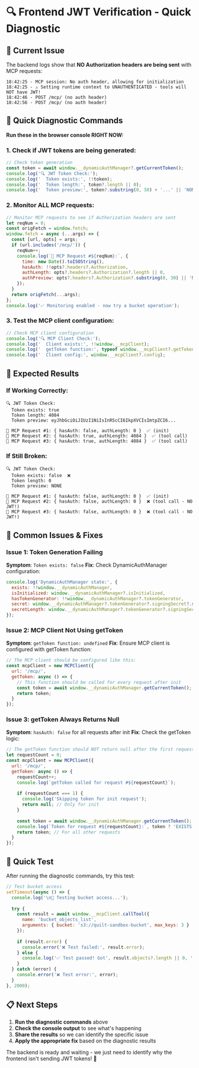 # 🔍 Frontend JWT Verification - Quick Diagnostic

## 🚨 Current Issue
The backend logs show that **NO Authorization headers are being sent** with MCP requests:

```
18:42:25 - MCP session: No auth header, allowing for initialization
18:42:25 - ⚠️ Setting runtime context to UNAUTHENTICATED - tools will NOT have JWT!
18:42:46 - POST /mcp/ (no auth header)
18:42:56 - POST /mcp/ (no auth header)
```

## 🧪 Quick Diagnostic Commands

**Run these in the browser console RIGHT NOW:**

### 1. Check if JWT tokens are being generated:
```javascript
// Check token generation
const token = await window.__dynamicAuthManager?.getCurrentToken();
console.log('🔍 JWT Token Check:');
console.log('  Token exists:', !!token);
console.log('  Token length:', token?.length || 0);
console.log('  Token preview:', token?.substring(0, 50) + '...' || 'NONE');
```

### 2. Monitor ALL MCP requests:
```javascript
// Monitor MCP requests to see if Authorization headers are sent
let reqNum = 0;
const origFetch = window.fetch;
window.fetch = async (...args) => {
  const [url, opts] = args;
  if (url.includes('/mcp/')) {
    reqNum++;
    console.log(`📡 MCP Request #${reqNum}:`, {
      time: new Date().toISOString(),
      hasAuth: !!opts?.headers?.Authorization,
      authLength: opts?.headers?.Authorization?.length || 0,
      authPreview: opts?.headers?.Authorization?.substring(0, 30) || 'NONE'
    });
  }
  return origFetch(...args);
};
console.log('✅ Monitoring enabled - now try a bucket operation');
```

### 3. Test the MCP client configuration:
```javascript
// Check MCP client configuration
console.log('🔍 MCP Client Check:');
console.log('  Client exists:', !!window.__mcpClient);
console.log('  getToken function:', typeof window.__mcpClient?.getToken);
console.log('  Client config:', window.__mcpClient?.config);
```

## 🎯 Expected Results

### If Working Correctly:
```
🔍 JWT Token Check:
  Token exists: true
  Token length: 4084
  Token preview: eyJhbGciOiJIUzI1NiIsInR5cCI6IkpXVCIsImtpZCI6...

📡 MCP Request #1: { hasAuth: false, authLength: 0 }  ✅ (init)
📡 MCP Request #2: { hasAuth: true, authLength: 4084 }  ✅ (tool call)
📡 MCP Request #3: { hasAuth: true, authLength: 4084 }  ✅ (tool call)
```

### If Still Broken:
```
🔍 JWT Token Check:
  Token exists: false  ❌
  Token length: 0
  Token preview: NONE

📡 MCP Request #1: { hasAuth: false, authLength: 0 }  ✅ (init)
📡 MCP Request #2: { hasAuth: false, authLength: 0 }  ❌ (tool call - NO JWT!)
📡 MCP Request #3: { hasAuth: false, authLength: 0 }  ❌ (tool call - NO JWT!)
```

## 🔧 Common Issues & Fixes

### Issue 1: Token Generation Failing
**Symptom**: `Token exists: false`
**Fix**: Check DynamicAuthManager configuration:
```javascript
console.log('DynamicAuthManager state:', {
  exists: !!window.__dynamicAuthManager,
  isInitialized: window.__dynamicAuthManager?.isInitialized,
  hasTokenGenerator: !!window.__dynamicAuthManager?.tokenGenerator,
  secret: window.__dynamicAuthManager?.tokenGenerator?.signingSecret?.substring(0, 20) + '...',
  secretLength: window.__dynamicAuthManager?.tokenGenerator?.signingSecret?.length
});
```

### Issue 2: MCP Client Not Using getToken
**Symptom**: `getToken function: undefined`
**Fix**: Ensure MCP client is configured with getToken function:
```javascript
// The MCP client should be configured like this:
const mcpClient = new MCPClient({
  url: '/mcp/',
  getToken: async () => {
    // This function should be called for every request after init
    const token = await window.__dynamicAuthManager.getCurrentToken();
    return token;
  }
});
```

### Issue 3: getToken Always Returns Null
**Symptom**: `hasAuth: false` for all requests after init
**Fix**: Check the getToken logic:
```javascript
// The getToken function should NOT return null after the first request
let requestCount = 0;
const mcpClient = new MCPClient({
  url: '/mcp/',
  getToken: async () => {
    requestCount++;
    console.log(`getToken called for request #${requestCount}`);
    
    if (requestCount === 1) {
      console.log('Skipping token for init request');
      return null; // Only for init
    }
    
    const token = await window.__dynamicAuthManager.getCurrentToken();
    console.log(`Token for request #${requestCount}:`, token ? 'EXISTS' : 'NULL');
    return token; // For all other requests
  }
});
```

## 🚀 Quick Test

After running the diagnostic commands, try this test:

```javascript
// Test bucket access
setTimeout(async () => {
  console.log('\n🧪 Testing bucket access...');
  
  try {
    const result = await window.__mcpClient.callTool({
      name: 'bucket_objects_list',
      arguments: { bucket: 's3://quilt-sandbox-bucket', max_keys: 3 }
    });
    
    if (result.error) {
      console.error('❌ Test failed:', result.error);
    } else {
      console.log('✅ Test passed! Got', result.objects?.length || 0, 'objects');
    }
  } catch (error) {
    console.error('❌ Test error:', error);
  }
}, 2000);
```

## 📋 Next Steps

1. **Run the diagnostic commands** above
2. **Check the console output** to see what's happening
3. **Share the results** so we can identify the specific issue
4. **Apply the appropriate fix** based on the diagnostic results

The backend is ready and waiting - we just need to identify why the frontend isn't sending JWT tokens! 🎯












